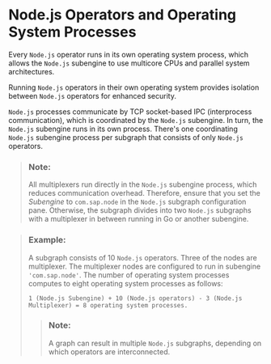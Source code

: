 <!-- loiobc3ef79ca0f144b7aca66aa81f0f4c8b -->

# Node.js Operators and Operating System Processes

Every `Node.js` operator runs in its own operating system process, which allows the `Node.js` subengine to use multicore CPUs and parallel system architectures.

Running `Node.js` operators in their own operating system provides isolation between `Node.js` operators for enhanced security.

`Node.js` processes communicate by TCP socket-based IPC \(interprocess communication\), which is coordinated by the `Node.js` subengine. In turn, the `Node.js` subengine runs in its own process. There's one coordinating `Node.js` subengine process per subgraph that consists of only `Node.js` operators.

> ### Note:  
> All multiplexers run directly in the `Node.js` subengine process, which reduces communication overhead. Therefore, ensure that you set the *Subengine* to `com.sap.node` in the `Node.js` subgraph configuration pane. Otherwise, the subgraph divides into two `Node.js` subgraphs with a multiplexer in between running in Go or another subengine.

> ### Example:  
> A subgraph consists of 10 `Node.js` operators. Three of the nodes are multiplexer. The multiplexer nodes are configured to run in subengine `'com.sap.node'`. The number of operating system processes computes to eight operating system processes as follows:
> 
> ```
> 1 (Node.js Subengine) + 10 (Node.js operators) - 3 (Node.js Multiplexer) = 8 operating system processes.
> ```
> 
> > ### Note:  
> > A graph can result in multiple `Node.js` subgraphs, depending on which operators are interconnected.

